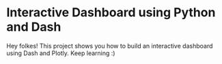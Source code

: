 # Interactive Dashboard using Python and Dash
Hey folkes!
This project shows you how to build an interactive dashboard using Dash and Plotly. 
Keep learning :)
